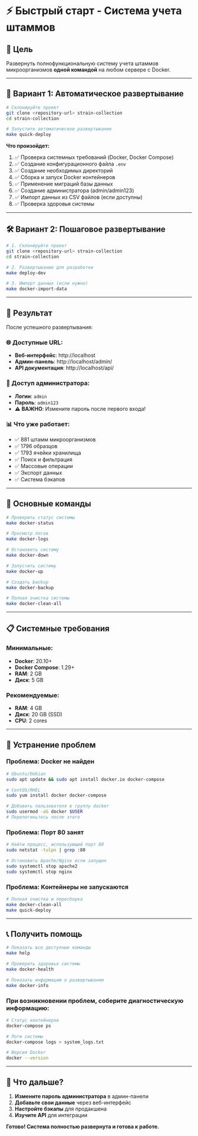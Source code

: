 # ⚡ Быстрый старт - Система учета штаммов

## 🎯 Цель

Развернуть полнофункциональную систему учета штаммов микроорганизмов **одной командой** на любом сервере с Docker.

---

## 🚀 Вариант 1: Автоматическое развертывание

```bash
# Склонируйте проект
git clone <repository-url> strain-collection
cd strain-collection

# Запустите автоматическое развертывание
make quick-deploy
```

**Что произойдет:**
1. ✅ Проверка системных требований (Docker, Docker Compose)
2. ✅ Создание конфигурационного файла `.env`
3. ✅ Создание необходимых директорий
4. ✅ Сборка и запуск Docker контейнеров
5. ✅ Применение миграций базы данных
6. ✅ Создание администратора (admin/admin123)
7. ✅ Импорт данных из CSV файлов (если доступны)
8. ✅ Проверка здоровья системы

---

## 🛠️ Вариант 2: Пошаговое развертывание

```bash
# 1. Склонируйте проект
git clone <repository-url> strain-collection
cd strain-collection

# 2. Развертывание для разработки
make deploy-dev

# 3. Импорт данных (если нужно)
make docker-import-data
```

---

## 🎉 Результат

После успешного развертывания:

### 🌐 Доступные URL:
- **Веб-интерфейс**: http://localhost
- **Админ-панель**: http://localhost/admin/
- **API документация**: http://localhost/api/

### 👤 Доступ администратора:
- **Логин**: `admin`
- **Пароль**: `admin123`
- ⚠️ **ВАЖНО**: Измените пароль после первого входа!

### 📊 Что уже работает:
- ✅ 881 штамм микроорганизмов
- ✅ 1796 образцов
- ✅ 1793 ячейки хранилища
- ✅ Поиск и фильтрация
- ✅ Массовые операции
- ✅ Экспорт данных
- ✅ Система бэкапов

---

## 🔧 Основные команды

```bash
# Проверить статус системы
make docker-status

# Просмотр логов
make docker-logs

# Остановить систему
make docker-down

# Запустить систему
make docker-up

# Создать backup
make docker-backup

# Полная очистка системы
make docker-clean-all
```

---

## 📋 Системные требования

### Минимальные:
- **Docker**: 20.10+
- **Docker Compose**: 1.29+
- **RAM**: 2 GB
- **Диск**: 5 GB

### Рекомендуемые:
- **RAM**: 4 GB
- **Диск**: 20 GB (SSD)
- **CPU**: 2 cores

---

## 🚨 Устранение проблем

### Проблема: Docker не найден
```bash
# Ubuntu/Debian
sudo apt update && sudo apt install docker.io docker-compose

# CentOS/RHEL
sudo yum install docker docker-compose

# Добавить пользователя в группу docker
sudo usermod -aG docker $USER
# Перелогиньтесь после этого
```

### Проблема: Порт 80 занят
```bash
# Найти процесс, использующий порт 80
sudo netstat -tulpn | grep :80

# Остановить Apache/Nginx если запущен
sudo systemctl stop apache2
sudo systemctl stop nginx
```

### Проблема: Контейнеры не запускаются
```bash
# Полная очистка и пересборка
make docker-clean-all
make quick-deploy
```

---

## 📞 Получить помощь

```bash
# Показать все доступные команды
make help

# Проверить здоровье системы
make docker-health

# Показать информацию о развертывании
make docker-info
```

### При возникновении проблем, соберите диагностическую информацию:
```bash
# Статус контейнеров
docker-compose ps

# Логи системы
docker-compose logs > system_logs.txt

# Версия Docker
docker --version
```

---

## 🎯 Что дальше?

1. **Измените пароль администратора** в админ-панели
2. **Добавьте свои данные** через веб-интерфейс
3. **Настройте бэкапы** для продакшена
4. **Изучите API** для интеграции

**Готово! Система полностью развернута и готова к работе.** 